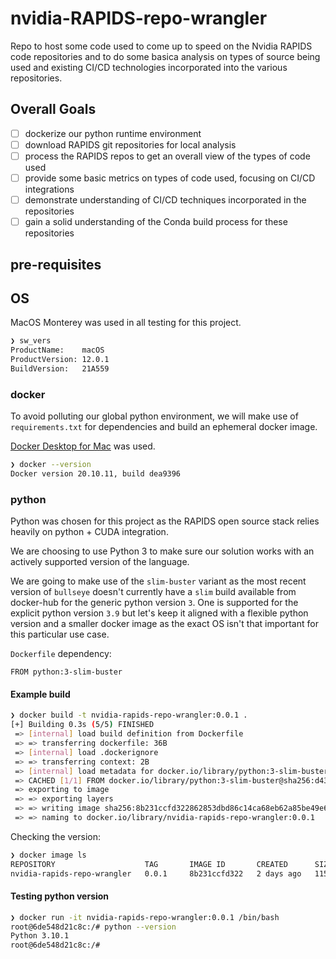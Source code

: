 # nvidia-RAPIDS-repo-wrangler
Repo to host some code used to come up to speed on the Nvidia RAPIDS code repositories and to do some basica analysis on types of source being used and existing CI/CD technologies incorporated into the various repositories.

## Overall Goals

- [ ] dockerize our python runtime environment
- [ ] download RAPIDS git repositories for local analysis
- [ ] process the RAPIDS repos to get an overall view of the types of code used
- [ ] provide some basic metrics on types of code used, focusing on CI/CD integrations
- [ ] demonstrate understanding of CI/CD techniques incorporated in the repositories
- [ ] gain a solid understanding of the Conda build process for these repositories

## pre-requisites

## OS

MacOS Monterey was used in all testing for this project.

```bash
❯ sw_vers
ProductName:	macOS
ProductVersion:	12.0.1
BuildVersion:	21A559
```

### docker

To avoid polluting our global python environment, we will make use of `requirements.txt` for dependencies and build an ephemeral docker image.

[Docker Desktop for Mac](https://docs.docker.com/desktop/mac/install/) was used.

```bash
❯ docker --version
Docker version 20.10.11, build dea9396
```

### python

Python was chosen for this project as the RAPIDS open source stack relies heavily on python + CUDA integration.

We are choosing to use Python 3 to make sure our solution works with an actively supported version of the language.

We are going to make use of the `slim-buster` variant as the most recent version of `bullseye` doesn't currently have a `slim` build available from docker-hub for the generic python version `3`. One is supported for the explicit python version `3.9` but let's keep it aligned with a flexible python version and a smaller docker image as the exact OS isn't that important for this particular use case.

`Dockerfile` dependency:

```docker
FROM python:3-slim-buster
```

#### Example build

```bash
❯ docker build -t nvidia-rapids-repo-wrangler:0.0.1 .
[+] Building 0.3s (5/5) FINISHED
 => [internal] load build definition from Dockerfile                                                                                  0.0s
 => => transferring dockerfile: 36B                                                                                                   0.0s
 => [internal] load .dockerignore                                                                                                     0.0s
 => => transferring context: 2B                                                                                                       0.0s
 => [internal] load metadata for docker.io/library/python:3-slim-buster                                                               0.2s
 => CACHED [1/1] FROM docker.io/library/python:3-slim-buster@sha256:d4354e51d606b0cf335fca22714bd599eef74ddc5778de31c64f1f73941008a4  0.0s
 => exporting to image                                                                                                                0.0s
 => => exporting layers                                                                                                               0.0s
 => => writing image sha256:8b231ccfd322862853dbd86c14ca68eb62a85be49e68c6573b0d4176fd984fe7                                          0.0s
 => => naming to docker.io/library/nvidia-rapids-repo-wrangler:0.0.1
```

Checking the version:

```bash
❯ docker image ls
REPOSITORY                    TAG       IMAGE ID       CREATED      SIZE
nvidia-rapids-repo-wrangler   0.0.1     8b231ccfd322   2 days ago   115MB
```

#### Testing python version

```bash
❯ docker run -it nvidia-rapids-repo-wrangler:0.0.1 /bin/bash
root@6de548d21c8c:/# python --version
Python 3.10.1
root@6de548d21c8c:/#
```
